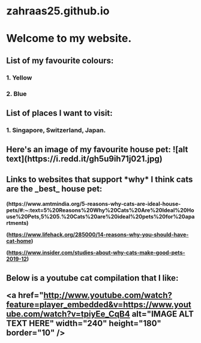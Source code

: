 # zahraas25.github.io
<h1> Welcome to my website.

 <h2> List of my favourite colours:
<h3> 1. Yellow </p>
<h3> 2. Blue </p>
<h2> List of places I want to visit: 
<h3>1. Singapore, Switzerland, Japan. 

<h2> Here's an image of my favourite house pet:
![alt text](https://i.redd.it/gh5u9ih71j021.jpg)
 
<h2> Links to websites that support *why* I think cats are the _best_ house pet:
<h4> 
 (https://www.amtmindia.org/5-reasons-why-cats-are-ideal-house-pets/#:~:text=5%20Reasons%20Why%20Cats%20Are%20Ideal%20House%20Pets,5%205.%20Cats%20are%20ideal%20pets%20for%20apartments)

 (https://www.lifehack.org/285000/14-reasons-why-you-should-have-cat-home)

 (https://www.insider.com/studies-about-why-cats-make-good-pets-2019-12)
 
 <h2> Below is a youtube cat compilation that I like: 
  
 <a href="http://www.youtube.com/watch?feature=player_embedded&v=https://www.youtube.com/watch?v=tpiyEe_CqB4
alt="IMAGE ALT TEXT HERE" width="240" height="180" border="10" /></a>
